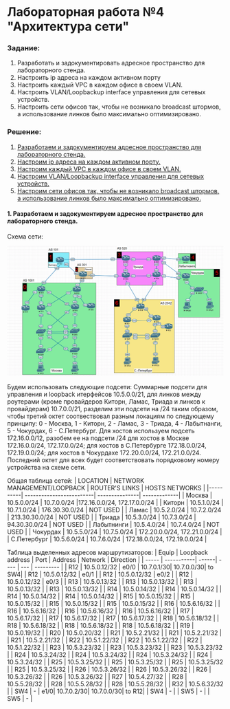 # Лабораторная работа №4 "Архитектура сети"

### **Задание:**
  1. Разработать и задокументировать адресное пространство для лабораторного стенда.
  2. Настроить ip адреса на каждом активном порту
  3. Настроить каждый VPC в каждом офисе в своем VLAN.
  4. Настроить VLAN/Loopbackup interface управления для сетевых устройств.
  5. Настроить сети офисов так, чтобы не возникало broadcast штормов, а использование линков было максимально оптимизировано.

### **Решение:**
  1. [Разработаем и задокументируем адресное пространство для лабораторного стенда.](#title1)
  2. [Настроим ip адреса на каждом активном порту.](#title2)
  3. [Настроим каждый VPC в каждом офисе в своем VLAN.](#title3)
  4. [Настроим VLAN/Loopbackup interface управления для сетевых устройств.](#title4)
  5. [Настроим сети офисов так, чтобы не возникало broadcast штормов, а использование линков было максимально оптимизировано.](#title5)

#### <a id=title1> 1. Разработаем и задокументируем адресное пространство для лабораторного стенда.</a>
  Схема сети:
  
  ![Схема сети](https://github.com/MIranaNightshade/otus-networks/blob/main/lab4/jpeg/%D1%81%D1%85%D0%B5%D0%BC%D0%B0%20%D1%81%D0%B5%D1%82%D0%B8.png) 
  
  
  Будем использовать следующие подсети: 
  Суммарные подсети для управления и loopback итерфейсов 10.5.0.0/21, для линков между роутерами (кроме провайдеров Киторн, Ламас, Триада и линков к провайдерам) 10.7.0.0/21, разделим эти подсети на /24 таким образом,
     чтобы третий октет соотвествовал разным локациям по следующему принципу: 0 - Москва, 1 - Киторн, 2 - Ламас, 3 - Триада, 4 - Лабытнанги, 5 - Чокурдах, 6 - С.Петербург. Для хостов используем подсеть 172.16.0.0/12,
     разобем ее на подсети /24 для хостов в Москве 172.16.0.0/24, 172.17.0.0/24; для хостов в С.Петербурге 172.18.0.0/24, 172.19.0.0/24; для хостов в Чокурдахе 172.20.0.0/24, 172.21.0.0/24. Последний октет для всех
     будет соответствовать порядковому номеру устройства на схеме сети.     
  
  Общая таблица сетей:
  | LOCATION | NETWORK MANAGEMENT/LOOPBACK  | ROUTER'S LINKS | HOSTS NETWORKS |
  |----------| -------------------------| ---------------| -------------|
  | Москва  | 10.5.0.0/24                | 10.7.0.0/24    |172.16.0.0/24, 172.17.0.0/24 |
  | Киторн | 10.5.1.0/24 | 10.7.1.0/24 | 176.30.30.0/24 | NOT USED |
  | Ламас | 10.5.2.0/24 | 10.7.2.0/24 | 213.30.30.0/24 | NOT USED |
   | Триада | 10.5.3.0/24 | 10.7.3.0/24 | 94.30.30.0/24 | NOT USED |
   | Лабытнинги | 10.5.4.0/24 | 10.7.4.0/24 |  NOT USED |
   | Чокурдах | 10.5.5.0/24 | 10.7.5.0/24 | 172.20.0.0/24, 172.21.0.0/24 |  
  | С.Петербург | 10.5.6.0/24 | 10.7.6.0/24 |   172.18.0.0/24, 172.19.0.0/24 |

  Таблица выделенных адресов маршрутизаторов: 
  | Equip | Loopback address |  Port | Address | Network | Direction | 
  | ----- | -----------| ------| ----    |  ---    | --------- | 
  | R12 | 10.5.0.12/32 | e0/0 | 10.7.0.1/30| 10.7.0.0/30| to SW4|
  | R12 | 10.5.0.12/32 | e0/1 |
  | R12 | 10.5.0.12/32 | e0/2 |
  | R12 | 10.5.0.12/32 | e0/3 |
  | R13 | 10.5.0.13/32 |
  | R13 | 10.5.0.13/32 |
  | R13 | 10.5.0.13/32 |
  | R13 | 10.5.0.13/32 |
  | R14 | 10.5.0.14/32 |
  | R14 | 10.5.0.14/32 |
  | R14 | 10.5.0.14/32 |
  | R14 | 10.5.0.14/32 |
  | R15 | 10.5.0.15/32 |
  | R15 | 10.5.0.15/32 |
  | R15 | 10.5.0.15/32 |
  | R15 | 10.5.0.15/32 |
  | R16 | 10.5.6.16/32 |
  | R16 | 10.5.6.16/32 |
  | R16 | 10.5.6.16/32 |
  | R16 | 10.5.6.16/32 |
  | R17 | 10.5.6.17/32 |
  | R17 | 10.5.6.17/32 |
  | R17 | 10.5.6.17/32 |
  | R18 | 10.5.6.18/32 |
  | R18 | 10.5.6.18/32 |
  | R18 | 10.5.6.18/32 |
  | R18 | 10.5.6.18/32 |
  | R19 | 10.5.0.19/32 |
  | R20 | 10.5.0.20/32 |
  | R21 | 10.5.2.21/32 |
  | R21 | 10.5.2.21/32 |
  | R21 | 10.5.2.21/32 |
  | R22 | 10.5.1.22/32 |
  | R22 | 10.5.1.22/32 |
  | R22 | 10.5.1.22/32 |
  | R23 | 10.5.3.23/32 |
  | R23 | 10.5.3.23/32 |
  | R23 | 10.5.3.23/32 |
  | R24 | 10.5.3.24/32 |
  | R24 | 10.5.3.24/32 |
  | R24 | 10.5.3.24/32 |
  | R24 | 10.5.3.24/32 |
  | R25 | 10.5.3.25/32 |
  | R25 | 10.5.3.25/32 |
  | R25 | 10.5.3.25/32 |
  | R25 | 10.5.3.25/32 |
  | R26 | 10.5.3.26/32 |
  | R26 | 10.5.3.26/32 |
  | R26 | 10.5.3.26/32 |
  | R26 | 10.5.3.26/32 |
  | R27 | 10.5.4.27/32 |
  | R28 | 10.5.5.28/32 |
  | R28 | 10.5.5.28/32 |
  | R28 | 10.5.5.28/32 |
  | R32 | 10.5.6.32/32 |
  | SW4 | -            | e1/0| 10.7.0.2/30| 10.7.0.0/30| to R12|
  | SW4 | - |
  | SW5 | - |
  | SW5 | - |
